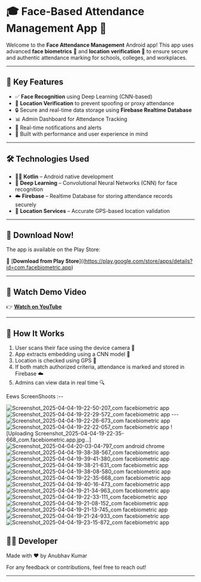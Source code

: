 # 🎓 Face-Based Attendance Management App 📱

Welcome to the **Face Attendance Management** Android app! This app uses advanced **face biometrics** 🧠 and **location verification** 📍 to ensure secure and authentic attendance marking for schools, colleges, and workplaces.

---

## 🚀 Key Features

- ✅ **Face Recognition** using Deep Learning (CNN-based)
- 📍 **Location Verification** to prevent spoofing or proxy attendance
- 🔒 Secure and real-time data storage using **Firebase Realtime Database**
- 📊 Admin Dashboard for Attendance Tracking
- 🔔 Real-time notifications and alerts
- 🎯 Built with performance and user experience in mind

---

## 🛠️ Technologies Used

- 🧑‍💻 **Kotlin** – Android native development
- 🤖 **Deep Learning** – Convolutional Neural Networks (CNN) for face recognition
- ☁️ **Firebase** – Realtime Database for storing attendance records securely
- 📍 **Location Services** – Accurate GPS-based location validation

---

## 📲 Download Now!

The app is available on the Play Store:

🔗 [**Download from Play Store**]((https://play.google.com/store/apps/details?id=com.facebiometric.app)

---

## 🎥 Watch Demo Video

👉 [**Watch on YouTube**](https://youtube.com/shorts/AjmMMfvTvzw?si=0_zgraIMwt_bXH2i)

---

## 🧠 How It Works

1. User scans their face using the device camera 🤳
2. App extracts embedding using a CNN model 🧠
3. Location is checked using GPS 📍
4. If both match authorized criteria, attendance is marked and stored in Firebase ☁️
5. Admins can view data in real time 🔍

 Eews ScreenShoots :-- 
  
![Screenshot_2025-04-04-19-22-50-207_com facebiometric app](https://github.com/user-attachments/assets/47b5c382-f10a-4a63-bcf5-6a133a4273f6)
![Screenshot_2025-04-04-19-22-29-572_com facebiometric app](https://github.com/user-attachments/assets/addbf93c-32d9-452e-82d2-306791710c09)
---![Screenshot_2025-04-04-19-22-26-673_com facebiometric app](https://github.com/user-attachments/assets/284cd484-c985-4804-a2de-3b176edce2ec)
![Screenshot_2025-04-04-19-22-22-057_com facebiometric app](https://github.com/user-attachments/assets/7c62f24b-54dc-4df3-8cf6-8576ce160c99)
![Uploading Screenshot_2025-04-04-19-22-35-668_com.facebiometric.app.jpg…]
![Screenshot_2025-04-04-20-03-04-797_com android chrome](https://github.com/user-attachments/assets/8e6ffd52-a6bb-438d-9841-f6e68719eece)
![Screenshot_2025-04-04-19-38-38-567_com facebiometric app](https://github.com/user-attachments/assets/048487ff-c549-42cb-b1ef-ce6a77b93f18)
![Screenshot_2025-04-04-19-39-41-380_com facebiometric app](https://github.com/user-attachments/assets/3f0f49f6-72fb-4393-ba19-4b4f8ceac139)
![Screenshot_2025-04-04-19-38-21-631_com facebiometric app](https://github.com/user-attachments/assets/1201a0f5-accf-45fc-aa56-d270c2c59285)
![Screenshot_2025-04-04-19-38-08-580_com facebiometric app](https://github.com/user-attachments/assets/5faa5026-727f-408c-895a-cf1f771e8954)
![Screenshot_2025-04-04-19-22-35-668_com facebiometric app](https://github.com/user-attachments/assets/479db2d7-d006-49c6-bb15-b133c12c4092)
![Screenshot_2025-04-04-19-40-16-473_com facebiometric app](https://github.com/user-attachments/assets/de140417-02ff-42e1-b0c0-e88f8d7b1f2d)
![Screenshot_2025-04-04-19-21-34-963_com facebiometric app](https://github.com/user-attachments/assets/498f659a-98a8-4669-808b-f841171d1ad1)
![Screenshot_2025-04-04-19-22-33-111_com facebiometric app](https://github.com/user-attachments/assets/62400583-af16-4419-840d-95f078d52d1e)
![Screenshot_2025-04-04-19-21-08-152_com facebiometric app](https://github.com/user-attachments/assets/9fef1720-c406-4dbf-b8e8-0a50f0e471fa)
![Screenshot_2025-04-04-19-21-13-745_com facebiometric app](https://github.com/user-attachments/assets/754c7326-676e-4c20-a2f1-c839e37c3d57)
![Screenshot_2025-04-04-19-21-24-933_com facebiometric app](https://github.com/user-attachments/assets/b25300f0-d6ae-4b63-81a8-1223e0b02150)
![Screenshot_2025-04-04-19-23-15-872_com facebiometric app](https://github.com/user-attachments/assets/a08db145-c87c-44df-bcb2-5afab4e44b89)


## 👨‍💻 Developer

Made with ❤️ by Anubhav Kumar

For any feedback or contributions, feel free to reach out!

---

